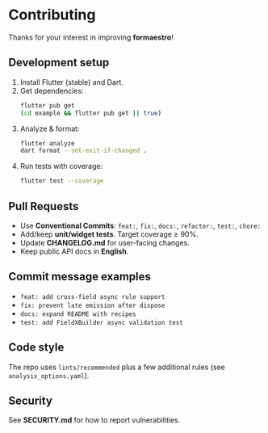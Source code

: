 # Contributing

Thanks for your interest in improving **formaestro**!

## Development setup

1. Install Flutter (stable) and Dart.
2. Get dependencies:
   ```bash
   flutter pub get
   (cd example && flutter pub get || true)
   ```
3. Analyze & format:
   ```bash
   flutter analyze
   dart format --set-exit-if-changed .
   ```
4. Run tests with coverage:
   ```bash
   flutter test --coverage
   ```

## Pull Requests

- Use **Conventional Commits**: `feat:`, `fix:`, `docs:`, `refactor:`, `test:`, `chore:`
- Add/keep **unit/widget tests**. Target coverage ≥ 90%.
- Update **CHANGELOG.md** for user-facing changes.
- Keep public API docs in **English**.

## Commit message examples

- `feat: add cross-field async rule support`
- `fix: prevent late emission after dispose`
- `docs: expand README with recipes`
- `test: add FieldXBuilder async validation test`

## Code style

The repo uses `lints/recommended` plus a few additional rules (see `analysis_options.yaml`).

## Security

See **SECURITY.md** for how to report vulnerabilities.

